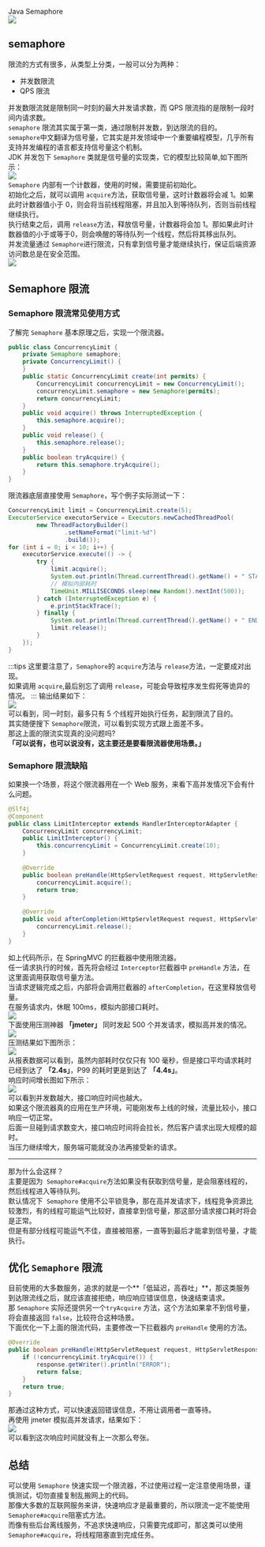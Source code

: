 Java Semaphore<br />![](https://cdn.nlark.com/yuque/0/2021/webp/396745/1618201543709-d1ec63c5-1fba-4aa4-b9ea-e2878d148b62.webp#align=left&display=inline&height=386&originHeight=386&originWidth=1080&size=0&status=done&style=shadow&width=1080)
<a name="Tx3iO"></a>
## semaphore
限流的方式有很多，从类型上分类，一般可以分为两种：

- 并发数限流
- QPS 限流

并发数限流就是限制同一时刻的最大并发请求数，而 QPS 限流指的是限制一段时间内请求数。<br />`semaphore` 限流其实属于第一类，通过限制并发数，到达限流的目的。<br />`semaphore`中文翻译为信号量，它其实是并发领域中一个重要编程模型，几乎所有支持并发编程的语言都支持信号量这个机制。<br />JDK 并发包下 `Semaphore` 类就是信号量的实现类，它的模型比较简单,如下图所示：<br />![](https://cdn.nlark.com/yuque/0/2021/webp/396745/1618201543994-bc99dce3-2d92-4a23-8704-2974afc16472.webp#align=left&display=inline&height=281&originHeight=281&originWidth=431&size=0&status=done&style=shadow&width=431)<br />`Semaphore` 内部有一个计数器，使用的时候，需要提前初始化。<br />初始化之后，就可以调用 `acquire`方法，获取信号量，这时计数器将会减 1。如果此时计数器值小于 0，则会将当前线程阻塞，并且加入到等待队列，否则当前线程继续执行。<br />执行结束之后，调用 `release`方法，释放信号量，计数器将会加 1。那如果此时计数器值的小于或等于0，则会唤醒的等待队列一个线程，然后将其移出队列。<br />并发流量通过 `Semaphore`进行限流，只有拿到信号量才能继续执行，保证后端资源访问数总是在安全范围。<br />![](https://cdn.nlark.com/yuque/0/2021/webp/396745/1618201543809-42e0271b-21df-49e5-9873-a8d3656d98c0.webp#align=left&display=inline&height=181&originHeight=181&originWidth=688&size=0&status=done&style=shadow&width=688)
<a name="hrp08"></a>
## Semaphore 限流
<a name="mR9gl"></a>
### Semaphore 限流常见使用方式
了解完 `Semaphore` 基本原理之后，实现一个限流器。
```java
public class ConcurrencyLimit {
    private Semaphore semaphore;
    private ConcurrencyLimit() {
    }
    public static ConcurrencyLimit create(int permits) {
        ConcurrencyLimit concurrencyLimit = new ConcurrencyLimit();
        concurrencyLimit.semaphore = new Semaphore(permits);
        return concurrencyLimit;
    }
    public void acquire() throws InterruptedException {
        this.semaphore.acquire();
    }
    public void release() {
        this.semaphore.release();
    }
    public boolean tryAcquire() {
        return this.semaphore.tryAcquire();
    }
}
```
限流器底层直接使用 `Semaphore`，写个例子实际测试一下：
```java
ConcurrencyLimit limit = ConcurrencyLimit.create(5);
ExecutorService executorService = Executors.newCachedThreadPool(
        new ThreadFactoryBuilder()
                .setNameFormat("limit-%d")
                .build());
for (int i = 0; i < 10; i++) {
    executorService.execute(() -> {
        try {
            limit.acquire();
            System.out.println(Thread.currentThread().getName() + " START");
            // 模拟内部耗时
            TimeUnit.MILLISECONDS.sleep(new Random().nextInt(500));
        } catch (InterruptedException e) {
            e.printStackTrace();
        } finally {
            System.out.println(Thread.currentThread().getName() + " END");
            limit.release();
        }
    });
}
```
:::tips
这里要注意了，`Semaphore`的 `acquire`方法与 `release`方法，一定要成对出现。<br />如果调用 `acquire`,最后别忘了调用 `release`，可能会导致程序发生假死等诡异的情况。
:::
输出结果如下：<br />![](https://cdn.nlark.com/yuque/0/2021/webp/396745/1618201543792-c94990e5-9191-4f4a-b80d-ed9a77b65d97.webp#align=left&display=inline&height=894&originHeight=894&originWidth=632&size=0&status=done&style=shadow&width=632)<br />可以看到，同一时刻，最多只有 5 个线程开始执行任务，起到限流了目的。<br />其实随便搜下 `Semaphore`限流，可以看到实现方式跟上面差不多。<br />那这上面的限流实现真的没问题吗?<br />**「可以说有，也可以说没有，这主要还是要看限流器使用场景。」**
<a name="jm4ae"></a>
### Semaphore 限流缺陷
如果换一个场景，将这个限流器用在一个 Web 服务，来看下高并发情况下会有什么问题。
```java
@Slf4j
@Component
public class LimitInterceptor extends HandlerInterceptorAdapter {
    ConcurrencyLimit concurrencyLimit;
    public LimitInterceptor() {
        this.concurrencyLimit = ConcurrencyLimit.create(10);
    }
  
    @Override
    public boolean preHandle(HttpServletRequest request, HttpServletResponse response, Object handler) throws Exception {
        concurrencyLimit.acquire();
        return true;
    }
  
    @Override
    public void afterCompletion(HttpServletRequest request, HttpServletResponse response, Object handler, Exception ex) throws Exception {
        concurrencyLimit.release();
    }
}
```
如上代码所示，在 SpringMVC 的拦截器中使用限流器。<br />任一请求执行的时候，首先将会经过 `Interceptor`拦截器中 `preHandle` 方法，在这里面调用获取信号量方法。<br />当请求逻辑完成之后，内部将会调用拦截器的 `afterCompletion`，在这里释放信号量。<br />在服务请求内，休眠 100ms，模拟内部接口耗时。<br />![](https://cdn.nlark.com/yuque/0/2021/webp/396745/1618201544020-a65401f8-80ce-4906-9273-390be20a031d.webp#align=left&display=inline&height=572&originHeight=572&originWidth=1080&size=0&status=done&style=shadow&width=1080)<br />下面使用压测神器 **「jmeter」** 同时发起 500 个并发请求，模拟高并发的情况。<br />![](https://cdn.nlark.com/yuque/0/2021/webp/396745/1618201544022-95f99690-62a2-4efc-84cb-da9518a43be3.webp#align=left&display=inline&height=442&originHeight=442&originWidth=1080&size=0&status=done&style=shadow&width=1080)<br />压测结果如下图所示：<br />![](https://cdn.nlark.com/yuque/0/2021/webp/396745/1618201544309-786e4f93-40a5-49bb-af64-fec6513b3fa8.webp#align=left&display=inline&height=200&originHeight=200&originWidth=1080&size=0&status=done&style=shadow&width=1080)<br />从报表数据可以看到，虽然内部耗时仅仅只有 100 毫秒，但是接口平均请求耗时已经到达了 **「2.4s」**，P99 的耗时更是到达了 **「4.4s」**。<br />响应时间增长图如下所示：<br />![](https://cdn.nlark.com/yuque/0/2021/webp/396745/1618201544341-5277a184-e91f-4c53-8f0b-50b44d5b97c0.webp#align=left&display=inline&height=395&originHeight=395&originWidth=1080&size=0&status=done&style=shadow&width=1080)<br />可以看到并发数越大，接口响应时间也越大。<br />如果这个限流器真的应用在生产环境，可能刚发布上线的时候，流量比较小，接口响应一切正常。<br />后面一旦碰到请求数变大，接口响应时间将会拉长，然后客户请求出现大规模的超时。<br />当压力继续增大，服务端可能就没办法再接受新的请求。

---

那为什么会这样？<br />主要是因为  `Semaphore#acquire`方法如果没有获取到信号量，是会阻塞线程的，然后线程进入等待队列。<br />默认情况下  `Semaphore` 使用不公平锁竞争，那在高并发请求下，线程竞争资源比较激烈，有的线程可能运气比较好，直接拿到信号量，那这部分请求接口耗时将会是正常。<br />但是有部分线程可能运气不佳，直接被阻塞，一直等到最后才能拿到信号量，才能执行。
<a name="jrz7J"></a>
## 优化 `Semaphore` 限流
目前使用的大多数服务，追求的就是一个**「低延迟，高吞吐」**，那这类服务到达限流线之后，就应该直接拒绝，响应响应错误信息，快速结束请求。<br />那 `Semaphore` 实际还提供另一个`tryAcquire` 方法，这个方法如果拿不到信号量，将会直接返回 `false`，比较符合这种场景。<br />下面优化一下上面的限流代码，主要修改一下拦截器内 `preHandle` 使用的方法。
```java
@Override
public boolean preHandle(HttpServletRequest request, HttpServletResponse response, Object handler) throws Exception {
    if (!concurrencyLimit.tryAcquire()) {
        response.getWriter().println("ERROR");
        return false;
    }
    return true;
}
```
那通过这种方式，可以快速返回错误信息，不用让调用者一直等待。<br />再使用 jmeter 模拟高并发请求，结果如下：<br />![](https://cdn.nlark.com/yuque/0/2021/webp/396745/1618201544328-064453eb-0c7b-4cd1-933c-641fd20548c1.webp#align=left&display=inline&height=193&originHeight=193&originWidth=1080&size=0&status=done&style=none&width=1080)<br />可以看到这次响应时间就没有上一次那么夸张。
<a name="z4Qhw"></a>
## 总结
可以使用 `Semaphore` 快速实现一个限流器，不过使用过程一定注意使用场景，谨慎测试，切勿直接复制乱搬网上的代码。<br />那像大多数的互联网服务来讲，快速响应才是最重要的，所以限流一定不能使用 `Semaphore#acquire`阻塞式方法。<br />而像有些后台离线服务，不追求快速响应，只需要完成即可，那这类可以使用 `Semaphore#acquire`，将线程阻塞直到完成任务。
